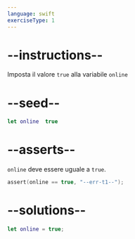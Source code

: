 ```yaml
---
language: swift
exerciseType: 1
---
```


# --instructions--

Imposta il valore `true` alla variabile `online`

# --seed--

```swift
let online  true
```

# --asserts--

`online` deve essere uguale a `true`.

```swift
assert(online == true, "--err-t1--");
```

# --solutions--

```swift
let online = true;
```
